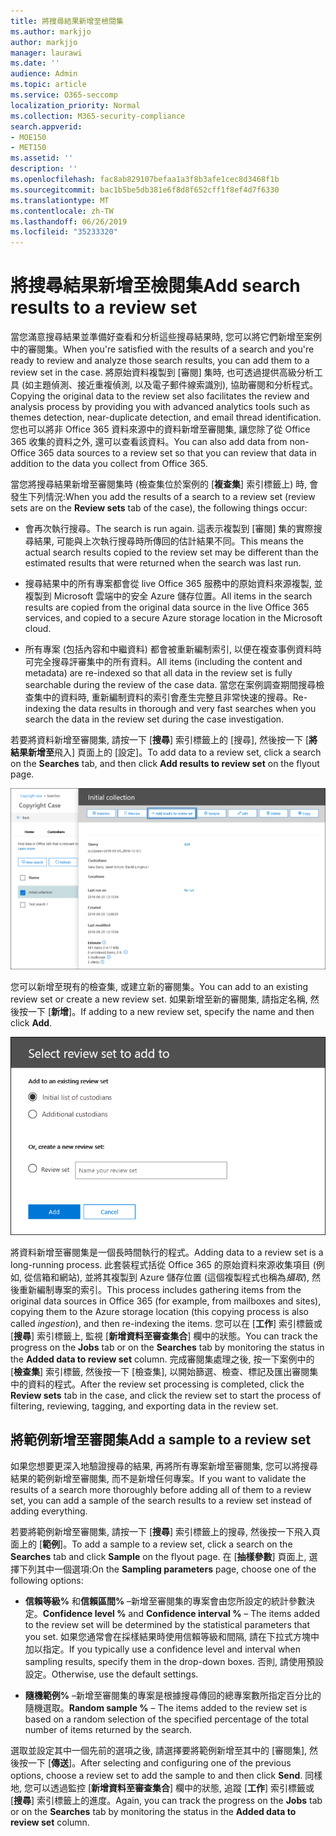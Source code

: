 ```yaml
---
title: 將搜尋結果新增至檢閱集
ms.author: markjjo
author: markjjo
manager: laurawi
ms.date: ''
audience: Admin
ms.topic: article
ms.service: O365-seccomp
localization_priority: Normal
ms.collection: M365-security-compliance
search.appverid:
- MOE150
- MET150
ms.assetid: ''
description: ''
ms.openlocfilehash: fac8ab829107befaa1a3f8b3afe1cec8d3468f1b
ms.sourcegitcommit: bac1b5be5db381e6f8d8f652cff1f8ef4d7f6330
ms.translationtype: MT
ms.contentlocale: zh-TW
ms.lasthandoff: 06/26/2019
ms.locfileid: "35233320"
---
```

# <a name="add-search-results-to-a-review-set"></a><span data-ttu-id="08f9b-102">將搜尋結果新增至檢閱集</span><span class="sxs-lookup"><span data-stu-id="08f9b-102">Add search results to a review set</span></span>

<span data-ttu-id="08f9b-103">當您滿意搜尋結果並準備好查看和分析這些搜尋結果時, 您可以將它們新增至案例中的審閱集。</span><span class="sxs-lookup"><span data-stu-id="08f9b-103">When you're satisfied with the results of a search and you're ready to review and analyze those search results, you can add them to a review set in the case.</span></span> <span data-ttu-id="08f9b-104">將原始資料複製到 [審閱] 集時, 也可透過提供高級分析工具 (如主題偵測、接近重複偵測, 以及電子郵件線索識別), 協助審閱和分析程式。</span><span class="sxs-lookup"><span data-stu-id="08f9b-104">Copying the original data to the review set also facilitates the review and analysis process by providing you with advanced analytics tools such as themes detection, near-duplicate detection, and email thread identification.</span></span> <span data-ttu-id="08f9b-105">您也可以將非 Office 365 資料來源中的資料新增至審閱集, 讓您除了從 Office 365 收集的資料之外, 還可以查看該資料。</span><span class="sxs-lookup"><span data-stu-id="08f9b-105">You can also add data from non-Office 365 data sources to a review set so that you can review that data in addition to the data you collect from Office 365.</span></span>

<span data-ttu-id="08f9b-106">當您將搜尋結果新增至審閱集時 (檢查集位於案例的 [**複查集**] 索引標籤上) 時, 會發生下列情況:</span><span class="sxs-lookup"><span data-stu-id="08f9b-106">When you add the results of a search to a review set (review sets are on the **Review sets** tab of the case), the following things occur:</span></span>

- <span data-ttu-id="08f9b-107">會再次執行搜尋。</span><span class="sxs-lookup"><span data-stu-id="08f9b-107">The search is run again.</span></span> <span data-ttu-id="08f9b-108">這表示複製到 [審閱] 集的實際搜尋結果, 可能與上次執行搜尋時所傳回的估計結果不同。</span><span class="sxs-lookup"><span data-stu-id="08f9b-108">This means the actual search results copied to the review set may be different than the estimated results that were returned when the search was last run.</span></span>

- <span data-ttu-id="08f9b-109">搜尋結果中的所有專案都會從 live Office 365 服務中的原始資料來源複製, 並複製到 Microsoft 雲端中的安全 Azure 儲存位置。</span><span class="sxs-lookup"><span data-stu-id="08f9b-109">All items in the search results are copied from the original data source in the live Office 365 services, and copied to a secure Azure storage location in the Microsoft cloud.</span></span>

- <span data-ttu-id="08f9b-110">所有專案 (包括內容和中繼資料) 都會被重新編制索引, 以便在複查事例資料時可完全搜尋評審集中的所有資料。</span><span class="sxs-lookup"><span data-stu-id="08f9b-110">All items (including the content and metadata) are re-indexed so that all data in the review set is fully searchable during the review of the case data.</span></span> <span data-ttu-id="08f9b-111">當您在案例調查期間搜尋檢查集中的資料時, 重新編制資料的索引會產生完整且非常快速的搜尋。</span><span class="sxs-lookup"><span data-stu-id="08f9b-111">Re-indexing the data results in thorough and very fast searches when you search the data in the review set during the case investigation.</span></span>

<span data-ttu-id="08f9b-112">若要將資料新增至審閱集, 請按一下 [**搜尋**] 索引標籤上的 [搜尋], 然後按一下 [**將結果新增至**飛入] 頁面上的 [設定]。</span><span class="sxs-lookup"><span data-stu-id="08f9b-112">To add data to a review set, click a search on the **Searches** tab, and then click **Add results to review set** on the flyout page.</span></span>

![將資料新增至審閱集](../media/c1b4fc00-7a15-4587-b9b0-ce594bb02e4d.png)

<span data-ttu-id="08f9b-114">您可以新增至現有的檢查集, 或建立新的審閱集。</span><span class="sxs-lookup"><span data-stu-id="08f9b-114">You can add to an existing review set or create a new review set.</span></span>  <span data-ttu-id="08f9b-115">如果新增至新的審閱集, 請指定名稱, 然後按一下 [**新增**]。</span><span class="sxs-lookup"><span data-stu-id="08f9b-115">If adding to a new review set, specify the name and then click **Add**.</span></span>

![選取審閱集](../media/e8c6ab51-da8d-4c39-9b21-26bfdf453fb9.png)

<span data-ttu-id="08f9b-117">將資料新增至審閱集是一個長時間執行的程式。</span><span class="sxs-lookup"><span data-stu-id="08f9b-117">Adding data to a review set is a long-running process.</span></span> <span data-ttu-id="08f9b-118">此套裝程式括從 Office 365 的原始資料來源收集項目 (例如, 從信箱和網站), 並將其複製到 Azure 儲存位置 (這個複製程式也稱為*攝取*), 然後重新編制專案的索引。</span><span class="sxs-lookup"><span data-stu-id="08f9b-118">This process includes gathering items from the original data sources in Office 365 (for example, from mailboxes and sites), copying them to the Azure storage location (this copying process is also called *ingestion*), and then re-indexing the items.</span></span> <span data-ttu-id="08f9b-119">您可以在 [**工作**] 索引標籤或 [**搜尋**] 索引標籤上, 監視 [**新增資料至審查集合**] 欄中的狀態。</span><span class="sxs-lookup"><span data-stu-id="08f9b-119">You can track the progress on the **Jobs** tab or on the **Searches** tab by monitoring the status in the **Added data to review set** column.</span></span> <span data-ttu-id="08f9b-120">完成審閱集處理之後, 按一下案例中的 [**檢查集**] 索引標籤, 然後按一下 [檢查集], 以開始篩選、檢查、標記及匯出審閱集中的資料的程式。</span><span class="sxs-lookup"><span data-stu-id="08f9b-120">After the review set processing is completed, click the **Review sets** tab in the case, and click the review set to start the process of filtering, reviewing, tagging, and exporting data in the review set.</span></span>

## <a name="add-a-sample-to-a-review-set"></a><span data-ttu-id="08f9b-121">將範例新增至審閱集</span><span class="sxs-lookup"><span data-stu-id="08f9b-121">Add a sample to a review set</span></span>

<span data-ttu-id="08f9b-122">如果您想要更深入地驗證搜尋的結果, 再將所有專案新增至審閱集, 您可以將搜尋結果的範例新增至審閱集, 而不是新增任何專案。</span><span class="sxs-lookup"><span data-stu-id="08f9b-122">If you want to validate the results of a search more thoroughly before adding all of them to a review set, you can add a sample of the search results to a review set instead of adding everything.</span></span>

<span data-ttu-id="08f9b-123">若要將範例新增至審閱集, 請按一下 [**搜尋**] 索引標籤上的搜尋, 然後按一下飛入頁面上的 [**範例**]。</span><span class="sxs-lookup"><span data-stu-id="08f9b-123">To add a sample to a review set, click a search on the **Searches** tab and click **Sample** on the flyout page.</span></span> <span data-ttu-id="08f9b-124">在 [**抽樣參數**] 頁面上, 選擇下列其中一個選項:</span><span class="sxs-lookup"><span data-stu-id="08f9b-124">On the **Sampling parameters** page, choose one of the following options:</span></span>

- <span data-ttu-id="08f9b-125">**信賴等級%** 和**信賴區間%** –新增至審閱集的專案會由您所設定的統計參數決定。</span><span class="sxs-lookup"><span data-stu-id="08f9b-125">**Confidence level %** and **Confidence interval %** – The items added to the review set will be determined by the statistical parameters that you set.</span></span> <span data-ttu-id="08f9b-126">如果您通常會在採樣結果時使用信賴等級和間隔, 請在下拉式方塊中加以指定。</span><span class="sxs-lookup"><span data-stu-id="08f9b-126">If you typically use a confidence level and interval when sampling results, specify them in the drop-down boxes.</span></span> <span data-ttu-id="08f9b-127">否則, 請使用預設設定。</span><span class="sxs-lookup"><span data-stu-id="08f9b-127">Otherwise, use the default settings.</span></span>

- <span data-ttu-id="08f9b-128">**隨機範例%** –新增至審閱集的專案是根據搜尋傳回的總專案數所指定百分比的隨機選取。</span><span class="sxs-lookup"><span data-stu-id="08f9b-128">**Random sample %** – The items added to the review set is based on a random selection of the specified percentage of the total number of items returned by the search.</span></span>

<span data-ttu-id="08f9b-129">選取並設定其中一個先前的選項之後, 請選擇要將範例新增至其中的 [審閱集], 然後按一下 [**傳送**]。</span><span class="sxs-lookup"><span data-stu-id="08f9b-129">After selecting and configuring one of the previous options, choose a review set to add the sample to and then click **Send**.</span></span> <span data-ttu-id="08f9b-130">同樣地, 您可以透過監控 [**新增資料至審查集合**] 欄中的狀態, 追蹤 [**工作**] 索引標籤或 [**搜尋**] 索引標籤上的進度。</span><span class="sxs-lookup"><span data-stu-id="08f9b-130">Again, you can track the progress on the **Jobs** tab or on the **Searches** tab by monitoring the status in the **Added data to review set** column.</span></span>